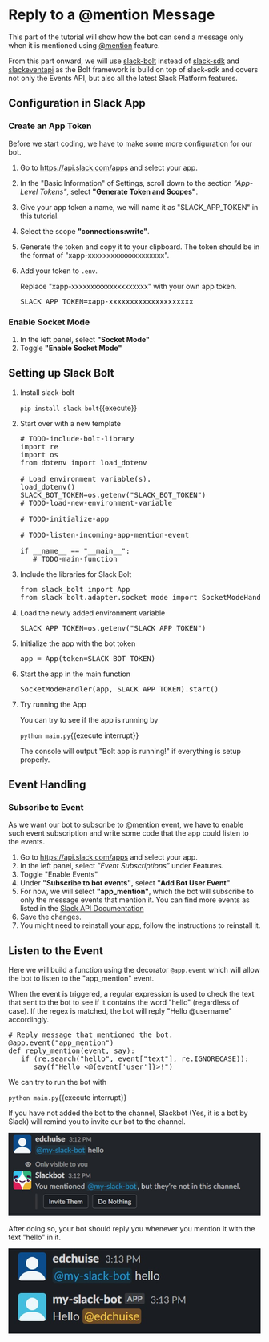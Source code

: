# Reply to a @mention Message

This part of the tutorial will show how the bot can send a message only when it is mentioned using [@mention](https://slack.com/help/articles/205240127-Use-mentions-in-Slack#mention-someone) feature.

From this part onward, we will use [slack-bolt](https://pypi.org/project/slack-bolt/) instead of [slack-sdk](https://pypi.org/project/slack-sdk/) and [slackeventapi](https://pypi.org/project/slackeventsapi/) as the Bolt framework is build on top of slack-sdk and covers not only the Events API, but also all the latest Slack Platform features.

## Configuration in Slack App

### Create an App Token

Before we start coding, we have to make some more configuration for our bot.

1. Go to https://api.slack.com/apps and select your app.
2. In the "Basic Information" of Settings, scroll down to the section *"App-Level Tokens"*, select **"Generate Token and Scopes"**.
3. Give your app token a name, we will name it as "SLACK_APP_TOKEN" in this tutorial.
4. Select the scope **"connections:write"**.
5. Generate the token and copy it to your clipboard. The token should be in the format of "xapp-xxxxxxxxxxxxxxxxxxxx".
6. Add your token to `.env`.
   
   Replace "xapp-xxxxxxxxxxxxxxxxxxxx" with your own app token.

   <pre class="file" data-filename=".env" data-target="append">
   SLACK_APP_TOKEN=xapp-xxxxxxxxxxxxxxxxxxxx
   </pre>

### Enable Socket Mode

1. In the left panel, select **"Socket Mode"**
2. Toggle **"Enable Socket Mode"**

## Setting up Slack Bolt

1. Install slack-bolt

   `pip install slack-bolt`{{execute}}

2. Start over with a new template
   
   <pre class="file" data-filename="main.py" data-target="replace">
   # TODO-include-bolt-library
   import re
   import os
   from dotenv import load_dotenv

   # Load environment variable(s).
   load_dotenv()
   SLACK_BOT_TOKEN=os.getenv("SLACK_BOT_TOKEN")
   # TODO-load-new-environment-variable

   # TODO-initialize-app

   # TODO-listen-incoming-app-mention-event

   if __name__ == "__main__":
      # TODO-main-function
   </pre>

3. Include the libraries for Slack Bolt

   <pre class="file" data-filename="main.py" data-target="insert" data-marker="# TODO-include-bolt-library">
   from slack_bolt import App
   from slack_bolt.adapter.socket_mode import SocketModeHandler
   </pre>

4. Load the newly added environment variable

   <pre class="file" data-filename="main.py" data-target="insert" data-marker="# TODO-load-new-environment-variable">
   SLACK_APP_TOKEN=os.getenv("SLACK_APP_TOKEN")</pre>

5. Initialize the app with the bot token

   <pre class="file" data-filename="main.py" data-target="insert" data-marker="# TODO-initialize-app">
   app = App(token=SLACK_BOT_TOKEN)</pre>

6. Start the app in the main function
   
   <pre class="file" data-filename="main.py" data-target="insert" data-marker="# TODO-main-function">
   SocketModeHandler(app, SLACK_APP_TOKEN).start()
   </pre>

7. Try running the App
   
   You can try to see if the app is running by 

   `python main.py`{{execute interrupt}}

   The console will output "Bolt app is running!" if everything is setup properly.

## Event Handling

### Subscribe to Event

As we want our bot to subscribe to @mention event, we have to enable such event subscription and write some code that the app could listen to the events.

1. Go to https://api.slack.com/apps and select your app.
2. In the left panel, select *"Event Subscriptions"* under Features.
3. Toggle "Enable Events"
4. Under **"Subscribe to bot events"**, select **"Add Bot User Event"**
5. For now, we will select **"app_mention"**, which the bot will subscribe to only the message events that mention it. You can find more events as listed in the [Slack API Documentation](https://api.slack.com/events)
6. Save the changes.
7. You might need to reinstall your app, follow the instructions to reinstall it.

## Listen to the Event

Here we will build a function using the decorator `@app.event` which will allow the bot to listen to the "app_mention" event.

When the event is triggered, a regular expression is used to check the text that sent to the bot to see if it contains the word "hello" (regardless of case). If the regex is matched, the bot will reply "Hello @username" accordingly. 

<pre class="file" data-filename="main.py" data-target="insert" data-marker="# TODO-listen-incoming-app-mention-event">
# Reply message that mentioned the bot.
@app.event("app_mention")
def reply_mention(event, say):
   if (re.search("hello", event["text"], re.IGNORECASE)):
      say(f"Hello <@{event['user']}>!")
</pre>

We can try to run the bot with

`python main.py`{{execute interrupt}}

If you have not added the bot to the channel, Slackbot (Yes, it is a bot by Slack) will remind you to invite our bot to the channel.

![Add Bot to Channel](./assets/step2/add_bot_to_channel.jpg)

After doing so, your bot should reply you whenever you mention it with the text "hello" in it.

![Bot Reply success](./assets/step2/reply_success.jpg)
